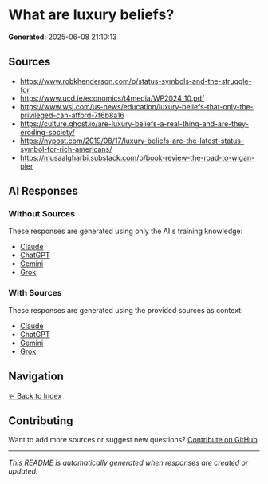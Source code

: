 # What are luxury beliefs?

**Generated:** 2025-06-08 21:10:13

## Sources

* https://www.robkhenderson.com/p/status-symbols-and-the-struggle-for
* https://www.ucd.ie/economics/t4media/WP2024_10.pdf
* https://www.wsj.com/us-news/education/luxury-beliefs-that-only-the-privileged-can-afford-7f6b8a16
* https://culture.ghost.io/are-luxury-beliefs-a-real-thing-and-are-they-eroding-society/
* https://nypost.com/2019/08/17/luxury-beliefs-are-the-latest-status-symbol-for-rich-americans/
* https://musaalgharbi.substack.com/p/book-review-the-road-to-wigan-pier


## AI Responses

### Without Sources
These responses are generated using only the AI's training knowledge:

- [Claude](response-claude-default.md)
- [ChatGPT](response-chatgpt-default.md)
- [Gemini](response-gemini-default.md)
- [Grok](response-grok-default.md)

### With Sources
These responses are generated using the provided sources as context:

- [Claude](response-claude-sources.md)
- [ChatGPT](response-chatgpt-sources.md)
- [Gemini](response-gemini-sources.md)
- [Grok](response-grok-sources.md)

## Navigation

[← Back to Index](../README.md)

## Contributing

Want to add more sources or suggest new questions? [Contribute on GitHub](https://github.com/justinwest/SuggestedSources)

---

*This README is automatically generated when responses are created or updated.*
